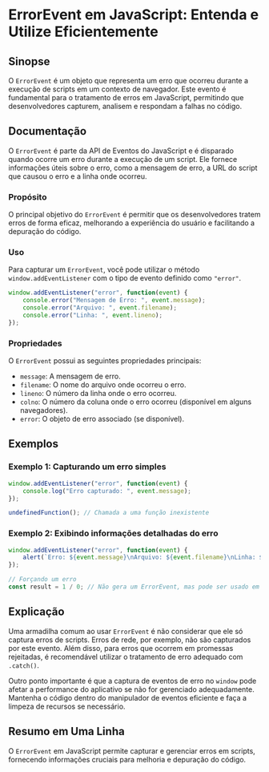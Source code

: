 <!--
Meta Description: # ErrorEvent em JavaScript: Entenda e Utilize Eficientemente ## Sinopse O `ErrorEvent` é um objeto que representa um erro que ocorreu durante a execuç...
Meta Keywords: erro, event, errorevent, que, error
-->

# ErrorEvent em JavaScript: Entenda e Utilize Eficientemente

## Sinopse
O `ErrorEvent` é um objeto que representa um erro que ocorreu durante a execução de scripts em um contexto de navegador. Este evento é fundamental para o tratamento de erros em JavaScript, permitindo que desenvolvedores capturem, analisem e respondam a falhas no código.

## Documentação
O `ErrorEvent` é parte da API de Eventos do JavaScript e é disparado quando ocorre um erro durante a execução de um script. Ele fornece informações úteis sobre o erro, como a mensagem de erro, a URL do script que causou o erro e a linha onde ocorreu.

### Propósito
O principal objetivo do `ErrorEvent` é permitir que os desenvolvedores tratem erros de forma eficaz, melhorando a experiência do usuário e facilitando a depuração do código.

### Uso
Para capturar um `ErrorEvent`, você pode utilizar o método `window.addEventListener` com o tipo de evento definido como `"error"`. 

```javascript
window.addEventListener("error", function(event) {
    console.error("Mensagem de Erro: ", event.message);
    console.error("Arquivo: ", event.filename);
    console.error("Linha: ", event.lineno);
});
```

### Propriedades
O `ErrorEvent` possui as seguintes propriedades principais:
- `message`: A mensagem de erro.
- `filename`: O nome do arquivo onde ocorreu o erro.
- `lineno`: O número da linha onde o erro ocorreu.
- `colno`: O número da coluna onde o erro ocorreu (disponível em alguns navegadores).
- `error`: O objeto de erro associado (se disponível).

## Exemplos
### Exemplo 1: Capturando um erro simples
```javascript
window.addEventListener("error", function(event) {
    console.log("Erro capturado: ", event.message);
});

undefinedFunction(); // Chamada a uma função inexistente
```

### Exemplo 2: Exibindo informações detalhadas do erro
```javascript
window.addEventListener("error", function(event) {
    alert(`Erro: ${event.message}\nArquivo: ${event.filename}\nLinha: ${event.lineno}`);
});

// Forçando um erro
const result = 1 / 0; // Não gera um ErrorEvent, mas pode ser usado em testes de lógica
```

## Explicação
Uma armadilha comum ao usar `ErrorEvent` é não considerar que ele só captura erros de scripts. Erros de rede, por exemplo, não são capturados por este evento. Além disso, para erros que ocorrem em promessas rejeitadas, é recomendável utilizar o tratamento de erro adequado com `.catch()`.

Outro ponto importante é que a captura de eventos de erro no `window` pode afetar a performance do aplicativo se não for gerenciado adequadamente. Mantenha o código dentro do manipulador de eventos eficiente e faça a limpeza de recursos se necessário.

## Resumo em Uma Linha
O `ErrorEvent` em JavaScript permite capturar e gerenciar erros em scripts, fornecendo informações cruciais para melhoria e depuração do código.